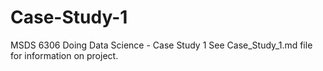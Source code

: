 # Case-Study-1
MSDS 6306 Doing Data Science - Case Study 1
See Case_Study_1.md file for information on project.
